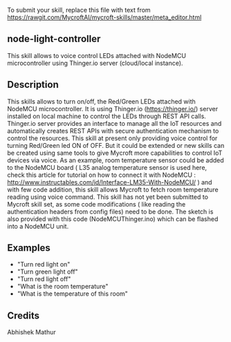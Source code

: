 To submit your skill, replace this file with text from 
https://rawgit.com/MycroftAI/mycroft-skills/master/meta_editor.html


## node-light-controller
This skill allows to voice control LEDs attached with NodeMCU microcontroller using Thinger.io server (cloud/local instance).

## Description 
This skills allows to turn on/off, the Red/Green LEDs attached with NodeMCU microcontroller.
It is using Thinger.io (https://thinger.io/) server installed on local machine to control the 
LEDs through REST API calls. Thinger.io server provides an interface to manage all the IoT resources
and automatically creates REST APIs with secure authentication mechanism to control the resources.
This skill at present only providing voice control for turning Red/Green led ON of OFF.
But it could be extended or new skills can be created using same tools to give Mycroft more capabilities to 
control IoT devices via voice. As an example, room temperature sensor could be added to the NodeMCU board ( L35 analog temperature sensor is used here, check this article for 
tutorial on how to connect it with NodeMCU : http://www.instructables.com/id/Interface-LM35-With-NodeMCU/ ) and with few code addition, this skill allows Mycroft to fetch room temperature reading using voice command. 
This skill has not yet been submitted to Mycroft skill set, as some code modifications ( like reading the authentication headers from config files) need to be done.
The sketch is also provided with this code (NodeMCUThinger.ino) which can be flashed into a NodeMCU unit.

## Examples 
* "Turn red light on"
* "Turn green light off"
* "Turn red light off"
* "What is the room temperature"
* "What is the temperature of this room"

## Credits 
Abhishek Mathur


